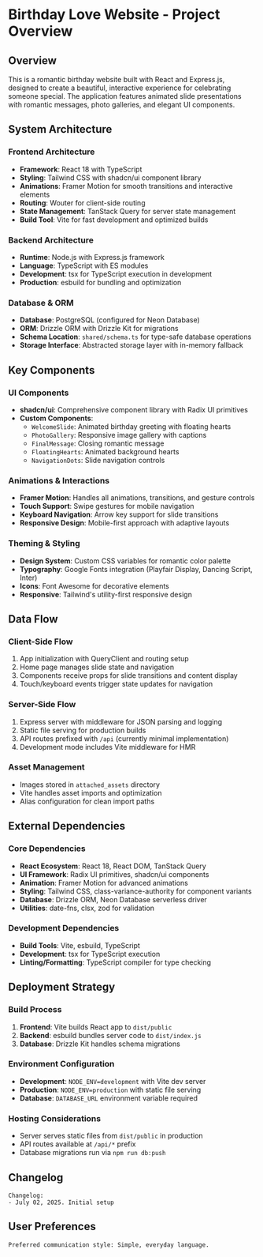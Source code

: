 # Birthday Love Website - Project Overview

## Overview

This is a romantic birthday website built with React and Express.js, designed to create a beautiful, interactive experience for celebrating someone special. The application features animated slide presentations with romantic messages, photo galleries, and elegant UI components.

## System Architecture

### Frontend Architecture
- **Framework**: React 18 with TypeScript
- **Styling**: Tailwind CSS with shadcn/ui component library
- **Animations**: Framer Motion for smooth transitions and interactive elements
- **Routing**: Wouter for client-side routing
- **State Management**: TanStack Query for server state management
- **Build Tool**: Vite for fast development and optimized builds

### Backend Architecture
- **Runtime**: Node.js with Express.js framework
- **Language**: TypeScript with ES modules
- **Development**: tsx for TypeScript execution in development
- **Production**: esbuild for bundling and optimization

### Database & ORM
- **Database**: PostgreSQL (configured for Neon Database)
- **ORM**: Drizzle ORM with Drizzle Kit for migrations
- **Schema Location**: `shared/schema.ts` for type-safe database operations
- **Storage Interface**: Abstracted storage layer with in-memory fallback

## Key Components

### UI Components
- **shadcn/ui**: Comprehensive component library with Radix UI primitives
- **Custom Components**: 
  - `WelcomeSlide`: Animated birthday greeting with floating hearts
  - `PhotoGallery`: Responsive image gallery with captions
  - `FinalMessage`: Closing romantic message
  - `FloatingHearts`: Animated background hearts
  - `NavigationDots`: Slide navigation controls

### Animations & Interactions
- **Framer Motion**: Handles all animations, transitions, and gesture controls
- **Touch Support**: Swipe gestures for mobile navigation
- **Keyboard Navigation**: Arrow key support for slide transitions
- **Responsive Design**: Mobile-first approach with adaptive layouts

### Theming & Styling
- **Design System**: Custom CSS variables for romantic color palette
- **Typography**: Google Fonts integration (Playfair Display, Dancing Script, Inter)
- **Icons**: Font Awesome for decorative elements
- **Responsive**: Tailwind's utility-first responsive design

## Data Flow

### Client-Side Flow
1. App initialization with QueryClient and routing setup
2. Home page manages slide state and navigation
3. Components receive props for slide transitions and content display
4. Touch/keyboard events trigger state updates for navigation

### Server-Side Flow
1. Express server with middleware for JSON parsing and logging
2. Static file serving for production builds
3. API routes prefixed with `/api` (currently minimal implementation)
4. Development mode includes Vite middleware for HMR

### Asset Management
- Images stored in `attached_assets` directory
- Vite handles asset imports and optimization
- Alias configuration for clean import paths

## External Dependencies

### Core Dependencies
- **React Ecosystem**: React 18, React DOM, TanStack Query
- **UI Framework**: Radix UI primitives, shadcn/ui components
- **Animation**: Framer Motion for advanced animations
- **Styling**: Tailwind CSS, class-variance-authority for component variants
- **Database**: Drizzle ORM, Neon Database serverless driver
- **Utilities**: date-fns, clsx, zod for validation

### Development Dependencies
- **Build Tools**: Vite, esbuild, TypeScript
- **Development**: tsx for TypeScript execution
- **Linting/Formatting**: TypeScript compiler for type checking

## Deployment Strategy

### Build Process
1. **Frontend**: Vite builds React app to `dist/public`
2. **Backend**: esbuild bundles server code to `dist/index.js`
3. **Database**: Drizzle Kit handles schema migrations

### Environment Configuration
- **Development**: `NODE_ENV=development` with Vite dev server
- **Production**: `NODE_ENV=production` with static file serving
- **Database**: `DATABASE_URL` environment variable required

### Hosting Considerations
- Server serves static files from `dist/public` in production
- API routes available at `/api/*` prefix
- Database migrations run via `npm run db:push`

## Changelog

```
Changelog:
- July 02, 2025. Initial setup
```

## User Preferences

```
Preferred communication style: Simple, everyday language.
```